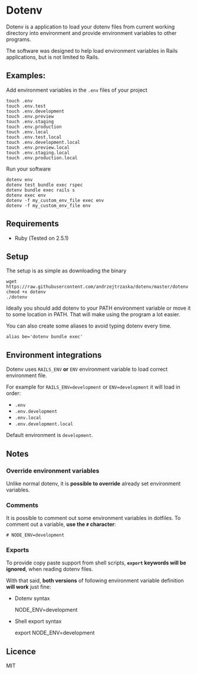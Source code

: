# Dotenv

Dotenv is a application to load your dotenv files from current working directory into environment and provide environment variables to other programs.

The software was designed to help load environment variables in Rails applications, but is not limited to Rails.

## Examples:

Add environment variables in the `.env` files of your project

    touch .env
    touch .env.test
    touch .env.development
    touch .env.preview
    touch .env.staging
    touch .env.production
    touch .env.local
    touch .env.test.local
    touch .env.development.local
    touch .env.preview.local
    touch .env.staging.local
    touch .env.production.local

Run your software

    dotenv env
    dotenv test bundle exec rspec
    dotenv bundle exec rails s
    dotenv exec env
    dotenv -f my_custom_env_file exec env
    dotenv -f my_custom_env_file env

## Requirements

- Ruby (Tested on 2.5.1)

## Setup

The setup is as simple as downloading the binary

    wget https://raw.githubusercontent.com/andrzejtrzaska/dotenv/master/dotenv
    chmod +x dotenv
    ./dotenv

Ideally you should add dotenv to your PATH environment variable or move it to some location in PATH. That will make using the program a lot easier.

You can also create some aliases to avoid typing dotenv every time.

    alias be='dotenv bundle exec'

## Environment integrations

Dotenv uses `RAILS_ENV` **or** `ENV` environment variable to load correct environment file.

For example for `RAILS_ENV=development` or `ENV=development` it will load in order:

- `.env`
- `.env.development`
- `.env.local`
- `.env.development.local`

Default environment is `development`.

## Notes

### Override environment variables

Unlike normal dotenv, it is **possible to override** already set environment variables.

### Comments

It is possible to comment out some environment variables in dotfiles. To comment out a variable, **use the `#` character**:

    # NODE_ENV=development

### Exports

To provide copy paste support from shell scripts, **`export` keywords will be ignored**, when reading dotenv files.

With that said, **both versions** of following environment variable definition **will work** just fine:

- Dotenv syntax


    NODE_ENV=development

- Shell export syntax


    export NODE_ENV=development

## Licence

MIT
